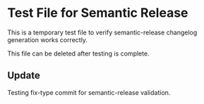 # Test File for Semantic Release

This is a temporary test file to verify semantic-release changelog generation works
correctly.

This file can be deleted after testing is complete.

## Update

Testing fix-type commit for semantic-release validation.

